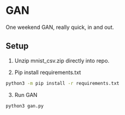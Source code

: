 # GAN
One weekend GAN, really quick, in and out.

## Setup

1. Unzip mnist_csv.zip directly into repo.

2. Pip install requirements.txt

```bash
python3 -m pip install -r requirements.txt
```

3. Run GAN

``` bash
python3 gan.py
```
